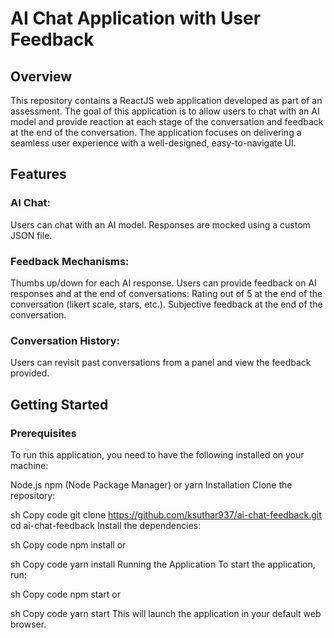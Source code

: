 #  AI Chat Application with User Feedback

## Overview
This repository contains a ReactJS web application developed as part of an assessment. 
The goal of this application is to allow users to chat with an AI model and provide reaction at each stage of the conversation and feedback at the end of the conversation.
The application focuses on delivering a seamless user experience with a well-designed, easy-to-navigate UI.

## Features

### AI Chat: 

Users can chat with an AI model. Responses are mocked using a custom JSON file.

### Feedback Mechanisms: 

Thumbs up/down for each AI response.
Users can provide feedback on AI responses and at the end of conversations: 
Rating out of 5 at the end of the conversation (likert scale, stars, etc.).
Subjective feedback at the end of the conversation.

### Conversation History: 
Users can revisit past conversations from a panel and view the feedback provided.

## Getting Started

### Prerequisites
To run this application, you need to have the following installed on your machine:

Node.js
npm (Node Package Manager) or yarn
Installation
Clone the repository:

sh
Copy code
git clone https://github.com/ksuthar937/ai-chat-feedback.git
cd ai-chat-feedback
Install the dependencies:

sh
Copy code
npm install
or

sh
Copy code
yarn install
Running the Application
To start the application, run:

sh
Copy code
npm start
or

sh
Copy code
yarn start
This will launch the application in your default web browser.
